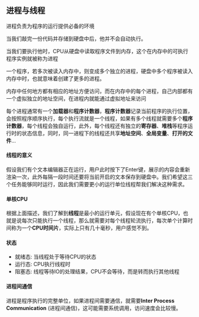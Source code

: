 ## 进程与线程

进程负责为程序的运行提供必备的环境 

当我们敲完一份代码并存储到硬盘中后，他并不会自动执行。

当我们要执行他时，CPU从硬盘中读取程序文件到内存，这个在内存中的可执行程序实例就被称为进程

一个程序，若多次被读入内存中，则变成多个独立的进程，硬盘中多个程序被读入内存中时，也就意味着创建了更多的进程。

内存中任何地方都有相应的地址方便访问，而在内存中的每个进程，自己内部都有一个虚拟独立的地址空间，在进程内就能通过虚拟地址来访问

每个进程通常有一个**加载器**和**程序计数器**，**程序计数器**记录当前程序的执行位置，会按照程序顺序执行，每个执行流就是一个线程，如果有多个线程就需要多个**程序计数器**，每个线程会独自运行，此外，每个线程还有独立的**寄存器**、**堆栈**等程序运行时的状态信息，同时，同一进程下的线程还共享**地址空间**、**全局变量**、**打开的文件**...

#### 线程的意义
假设我们有个文本编辑器正在运行，用户此时按下了Enter键，展示的内容会重新渲染一次，此外每隔一段时间还要将当前开启的文本保存到硬盘中。我们希望这三个任务能够同时运行，因此我们需要更小的运行单位线程帮我们解决这种需求。

#### 单核CPU
根据上面描述，我们了解到**线程**是最小的运行单元，假设现在有个单核CPU，也就是说每次只能执行一个线程，那么就需要对每个线程轮流执行，每次单个计算时间称为一个**CPU时间片**，实际上只有几十毫秒，用户感觉不到。

#### 状态
- 就绪态: 当线程处于等待CPU的状态
- 运行态: CPU执行线程时
- 阻塞态: 线程等待IO的处理结果，CPU不会等待，而是转而执行其他线程

#### 进程间通信
进程是程序执行的完整单位，如果进程间需要通信，就需要**Inter Process Communication** (进程间通信)，这可能需要系统调用，访问速度会比较慢。
